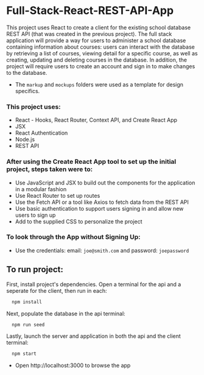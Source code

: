 # Full-Stack-React-REST-API-App
 
This project uses React to create a client for the existing school database REST API (that was created in the previous project). The full stack application will provide a way for users to administer a school database containing information about courses: users can interact with the database by retrieving a list of courses, viewing detail for a specific course, as well as creating, updating and deleting courses in the database. In addition, the project will require users to create an account and sign in to make changes to the database. 
* The `markup` and `mockups` folders were used as a template for design specifics. 

### This project uses:
- React - Hooks, React Router, Context API, and Create React App
- JSX
- React Authentication
- Node.js
- REST API

### After using the Create React App tool to set up the initial project, steps taken were to:
* Use JavaScript and JSX to build out the components for the application in a modular fashion
* Use React Router to set up routes
* Use the Fetch API or a tool like Axios to fetch data from the REST API
* Use basic authentication to support users signing in and allow new users to sign up
* Add to the supplied CSS to personalize the project

### To look through the App without Signing Up:
* Use the credentials: email: `joe@smith.com` and password: `joepassword`

## To run project:
First, install project's dependencies. Open a terminal for the api and a seperate for the client, then run in each:

```bash
  npm install
```
Next, populate the database in the api terminal:

```bash
  npm run seed
```
Lastly, launch the server and application in both the api and the client terminal:

```bash
  npm start
```
* Open http://localhost:3000 to browse the app